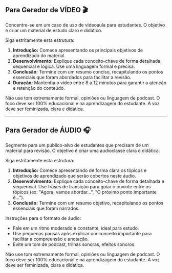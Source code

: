 ## Para Gerador de VÍDEO 🎬

Concentre-se em um caso de uso de videoaula para estudantes. O objetivo é criar um material de estudo claro e didático.

Siga estritamente esta estrutura:
1.  **Introdução:** Comece apresentando os principais objetivos de aprendizado do material.
2.  **Desenvolvimento:** Explique cada conceito-chave de forma detalhada, sequencial e lógica. Use uma linguagem formal e precisa.
3.  **Conclusão:** Termine com um resumo conciso, recapitulando os pontos essenciais que foram abordados para facilitar a revisão.
4. **Duração:** Mantenha o vídeo entre 8 a 12 minutos para garantir a atenção e retenção do conteúdo.

Não use tom extremamente formal, opiniões ou linguagem de podcast. O foco deve ser 100% educacional e na aprendizagem do estudante.
A voz deve ser feminizada, clara e didática.


---

## Para Gerador de ÁUDIO 🎧

Segmente para um público-alvo de estudantes que precisam de um material para revisão. O objetivo é criar uma audioclasse clara e didática.

Siga estritamente esta estrutura:
1.  **Introdução:** Comece apresentando de forma clara os tópicos e objetivos de aprendizado que serão cobertos neste áudio.
2.  **Desenvolvimento:** Explique cada conceito-chave de forma detalhada e sequencial. Use frases de transição para guiar o ouvinte entre os tópicos (ex: "Agora, vamos abordar...", "O próximo ponto importante é...").
3.  **Conclusão:** Termine com um resumo objetivo, recapitulando os pontos essenciais que foram narrados.

Instruções para o formato de áudio:
- Fale em um ritmo moderado e constante, ideal para estudo.
- Use pequenas pausas após explicar um conceito importante para facilitar a compreensão e anotação.
- Evite um tom de podcast, trilhas sonoras, efeitos sonoros.

Não use tom extremamente formal, opiniões ou linguagem de podcast. O foco deve ser 100% educacional e na aprendizagem do estudante.
A voz deve ser feminizada, clara e didática.
